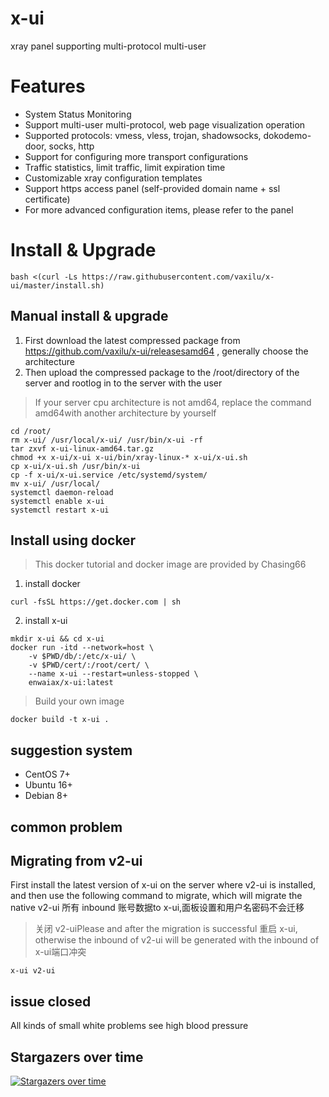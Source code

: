 # x-ui
xray panel supporting multi-protocol multi-user

# Features
- System Status Monitoring
- Support multi-user multi-protocol, web page visualization operation
- Supported protocols: vmess, vless, trojan, shadowsocks, dokodemo-door, socks, http
- Support for configuring more transport configurations
- Traffic statistics, limit traffic, limit expiration time
- Customizable xray configuration templates
- Support https access panel (self-provided domain name + ssl certificate)
- For more advanced configuration items, please refer to the panel

# Install & Upgrade
```
bash <(curl -Ls https://raw.githubusercontent.com/vaxilu/x-ui/master/install.sh)
```

## Manual install & upgrade
1. First download the latest compressed package from https://github.com/vaxilu/x-ui/releasesamd64 , generally choose the architecture
2. Then upload the compressed package to the /root/directory of the server and rootlog in to the server with the user

> If your server cpu architecture is not amd64, replace the command amd64with another architecture by yourself

```
cd /root/
rm x-ui/ /usr/local/x-ui/ /usr/bin/x-ui -rf
tar zxvf x-ui-linux-amd64.tar.gz
chmod +x x-ui/x-ui x-ui/bin/xray-linux-* x-ui/x-ui.sh
cp x-ui/x-ui.sh /usr/bin/x-ui
cp -f x-ui/x-ui.service /etc/systemd/system/
mv x-ui/ /usr/local/
systemctl daemon-reload
systemctl enable x-ui
systemctl restart x-ui
```

## Install using docker

> This docker tutorial and docker image are provided by Chasing66

1. install docker
```shell
curl -fsSL https://get.docker.com | sh
```
2. install x-ui
```shell
mkdir x-ui && cd x-ui
docker run -itd --network=host \
    -v $PWD/db/:/etc/x-ui/ \
    -v $PWD/cert/:/root/cert/ \
    --name x-ui --restart=unless-stopped \
    enwaiax/x-ui:latest
```
> Build your own image
```shell
docker build -t x-ui .
```

## suggestion system
- CentOS 7+
- Ubuntu 16+
- Debian 8+

## common problem
## Migrating from v2-ui
First install the latest version of x-ui on the server where v2-ui is installed, and then use the following command to migrate, which will migrate the native v2-ui 所有 inbound 账号数据to x-ui,面板设置和用户名密码不会迁移
> 关闭 v2-uiPlease and after the migration is successful 重启 x-ui, otherwise the inbound of v2-ui will be generated with the inbound of x-ui端口冲突
```
x-ui v2-ui
```

## issue closed
All kinds of small white problems see high blood pressure

## Stargazers over time
[![Stargazers over time](https://starchart.cc/vaxilu/x-ui.svg)](https://starchart.cc/vaxilu/x-ui)
